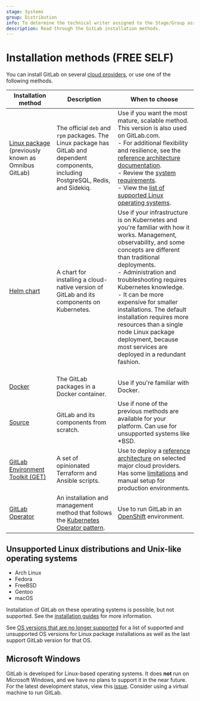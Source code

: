 ```yaml
---
stage: Systems
group: Distribution
info: To determine the technical writer assigned to the Stage/Group associated with this page, see https://handbook.gitlab.com/handbook/product/ux/technical-writing/#assignments
description: Read through the GitLab installation methods.
---
```


# Installation methods **(FREE SELF)**

You can install GitLab on several [cloud providers](cloud_providers.md),
or use one of the following methods.

| Installation method                                            | Description | When to choose |
|----------------------------------------------------------------|-------------|----------------|
| [Linux package](https://docs.gitlab.com/omnibus/installation/) (previously known as Omnibus GitLab) | The official `deb` and `rpm` packages. The Linux package has GitLab and dependent components, including PostgreSQL, Redis, and Sidekiq. | Use if you want the most mature, scalable method. This version is also used on GitLab.com. <br>- For additional flexibility and resilience, see the [reference architecture documentation](../administration/reference_architectures/index.md).<br>- Review the [system requirements](requirements.md).<br>- View the [list of supported Linux operating systems](../administration/package_information/supported_os.md#supported-operating-systems). |
| [Helm chart](https://docs.gitlab.com/charts/)                 | A chart for installing a cloud-native version of GitLab and its components on Kubernetes. | Use if your infrastructure is on Kubernetes and you're familiar with how it works. Management, observability, and some concepts are different than traditional deployments.<br/>- Administration and troubleshooting requires Kubernetes knowledge.<br/>- It can be more expensive for smaller installations. The default installation requires more resources than a single node Linux package deployment, because most services are deployed in a redundant fashion.<br/><br/>  |
| [Docker](docker.md)              | The GitLab packages in a Docker container. | Use if you're familiar with Docker. |
| [Source](installation.md)                                      | GitLab and its components from scratch. | Use if none of the previous methods are available for your platform. Can use for unsupported systems like \*BSD.|
| [GitLab Environment Toolkit (GET)](https://gitlab.com/gitlab-org/gitlab-environment-toolkit#documentation) | A set of opinionated Terraform and Ansible scripts. | Use to deploy a [reference architecture](../administration/reference_architectures/index.md) on selected major cloud providers. Has some [limitations](https://gitlab.com/gitlab-org/gitlab-environment-toolkit#missing-features-to-be-aware-of) and manual setup for production environments. |
| [GitLab Operator](https://docs.gitlab.com/operator/)   | An installation and management method that follows the [Kubernetes Operator pattern](https://kubernetes.io/docs/concepts/extend-kubernetes/operator/). | Use to run GitLab in an [OpenShift](openshift_and_gitlab/index.md) environment. |

## Unsupported Linux distributions and Unix-like operating systems

- Arch Linux
- Fedora
- FreeBSD
- Gentoo
- macOS

Installation of GitLab on these operating systems is possible, but not supported.
See the [installation guides](https://about.gitlab.com/install/) for more information.

See [OS versions that are no longer supported](../administration/package_information/supported_os.md#os-versions-that-are-no-longer-supported)
for a list of supported and unsupported OS versions for Linux package installations as well as the last support GitLab version for that OS.

## Microsoft Windows

GitLab is developed for Linux-based operating systems.
It does **not** run on Microsoft Windows, and we have no plans to support it in the near future. For the latest development status, view this [issue](https://gitlab.com/gitlab-org/gitlab/-/issues/22337).
Consider using a virtual machine to run GitLab.

